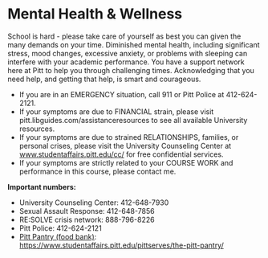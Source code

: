 # Mental Health & Wellness

School is hard - please take care of yourself as best you can given the many demands on your time. Diminished mental health, including significant stress, mood changes, excessive anxiety, or problems with sleeping can interfere with your academic performance. You have a support network here at Pitt to help you through challenging times. Acknowledging that you need help, and getting that help, is smart and courageous.

* If you are in an EMERGENCY situation, call 911 or Pitt Police at 412-624-2121.
* If your symptoms are due to FINANCIAL strain, please visit pitt.libguides.com/assistanceresources to see all available University resources.
* If your symptoms are due to strained RELATIONSHIPS, families, or personal crises, please visit the University Counseling Center at www.studentaffairs.pitt.edu/cc/ for free confidential services.
* If your symptoms are strictly related to your COURSE WORK and performance in this course, please contact me.

**Important numbers:**

* University Counseling Center:  412-648-7930
* Sexual Assault Response:  412-648-7856
* RE:SOLVE crisis network: 888-796-8226
* Pitt Police:  412-624-2121
* [Pitt Pantry (food bank)](https://www.studentaffairs.pitt.edu/pittserves/the-pitt-pantry/): https://www.studentaffairs.pitt.edu/pittserves/the-pitt-pantry/

<!-- suggestions from UTAs - how to relax / un wind etc -->
